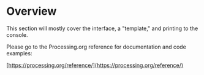 # Overview

This section will mostly cover the interface, a "template," and printing to the console.

Please go to the Processing.org reference for documentation and code examples:

[https://processing.org/reference/](https://processing.org/reference/)

